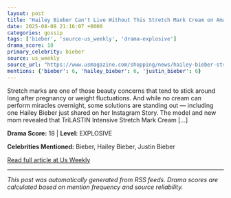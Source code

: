 ```yaml
---
layout: post
title: "Hailey Bieber Can't Live Without This Stretch Mark Cream on Amazon"
date: 2025-08-08 21:16:07 +0000
categories: gossip
tags: ['bieber', 'source-us_weekly', 'drama-explosive']
drama_score: 18
primary_celebrity: bieber
source: us_weekly
source_url: "https://www.usmagazine.com/shopping/news/hailey-bieber-stretch-mark-cream/"
mentions: {'bieber': 6, 'hailey_bieber': 6, 'justin_bieber': 6}
---
```


Stretch marks are one of those beauty concerns that tend to stick around long after pregnancy or weight fluctuations. And while no cream can perform miracles overnight, some solutions are standing out — including one Hailey Bieber just shared on her Instagram Story. The model and new mom revealed that TriLASTIN Intensive Stretch Mark Cream […]

**Drama Score:** 18 | **Level:** EXPLOSIVE

**Celebrities Mentioned:** Bieber, Hailey Bieber, Justin Bieber

[Read full article at Us Weekly](https://www.usmagazine.com/shopping/news/hailey-bieber-stretch-mark-cream/)

---
*This post was automatically generated from RSS feeds. Drama scores are calculated based on mention frequency and source reliability.*
